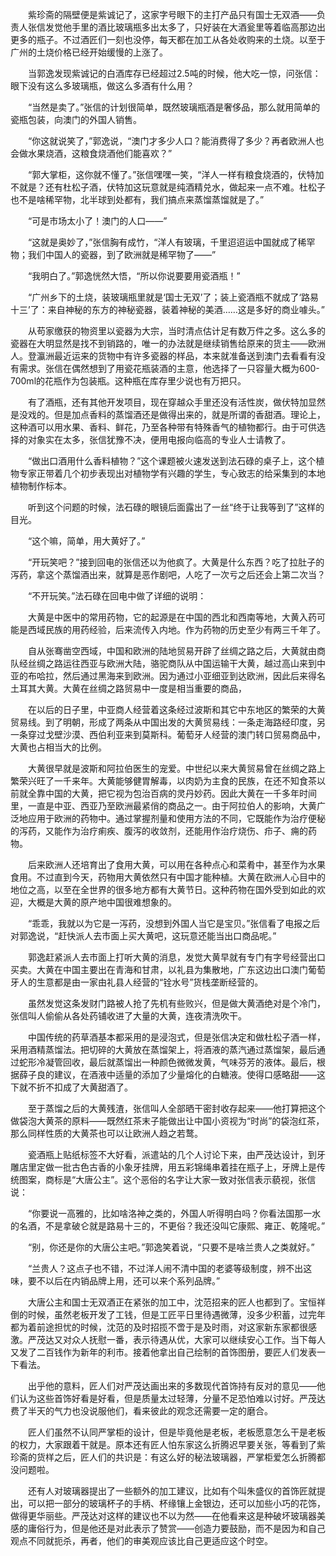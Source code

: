 　　紫珍斋的隔壁便是紫诚记了，这家字号眼下的主打产品只有国士无双酒——负责人张信发觉他手里的酒比玻璃瓶多出太多了，只好装在大酒瓮里等着临高那边出更多的瓶子。不过酒匠们一刻也没停，每天都在加工从各处收购来的土烧。以至于广州的土烧价格已经开始缓慢的上涨了。

　　当郭逸发现紫诚记的白酒库存已经超过2.5吨的时候，他大吃一惊，问张信：眼下没有这么多玻璃瓶，做这么多酒有什么用？

　　“当然是卖了。”张信的计划很简单，既然玻璃瓶酒是奢侈品，那么就用简单的瓷瓶包装，向澳门的外国人销售。

　　“你这就说笑了，”郭逸说，“澳门才多少人口？能消费得了多少？再者欧洲人也会做水果烧酒，这粮食烧酒他们能喜欢？”

　　“郭大掌柜，这你就不懂了。”张信嘿嘿一笑，“洋人一样有粮食烧酒的，伏特加不就是？还有杜松子酒，伏特加这玩意就是纯酒精兑水，做起来一点不难。杜松子也不是啥稀罕物，北半球到处都有，我们搞点来蒸馏蒸馏就是了。”

　　“可是市场太小了！澳门的人口——”

　　“这就是奥妙了，”张信胸有成竹，“洋人有玻璃，千里迢迢运中国就成了稀罕物；我们中国人的瓷器，到了欧洲就是稀罕物了——”

　　“我明白了。”郭逸恍然大悟，“所以你说要要用瓷酒瓶！”

　　“广州乡下的土烧，装玻璃瓶里就是‘国士无双’了；装上瓷酒瓶不就成了‘路易十三’了：来自神秘的东方的神秘瓷器，装着神秘的美酒……这是多好的商业噱头。”

　　从苟家缴获的物资里以瓷器为大宗，当时清点估计足有数万件之多。这么多的瓷器在大明显然是找不到销路的，唯一的办法就是继续销售给原来的货主——欧洲人。登瀛洲最近运来的货物中有许多瓷器的样品，本来就准备送到澳门去看看有没有需求。张信在偶然想到了用瓷花瓶装酒的主意，他选择了一只容量大概为600-700ml的花瓶作为包装瓶。这种瓶在库存里少说也有万把只。

　　有了酒瓶，还有其他开发项目，现在穿越众手里还没有活性炭，做伏特加显然是没戏的。但是加点香料的蒸馏酒还是做得出来的，就是所谓的香甜酒。理论上，这种酒可以用水果、香料、鲜花，乃至各种带有特殊香气的植物都行。由于可供选择的对象实在太多，张信犹豫不决，便用电报向临高的专业人士请教了。

　　“做出口酒用什么香料植物？”这个课题被火速发送到法石碌的桌子上，这个植物专家正带着几个初步表现出对植物学有兴趣的学生，专心致志的给采集到的本地植物制作标本。

　　听到这个问题的时候，法石碌的眼镜后面露出了一丝“终于让我等到了”这样的目光。

　　“这个嘛，简单，用大黄好了。”

　　“开玩笑吧？”接到回电的张信还以为他疯了。大黄是什么东西？吃了拉肚子的泻药，拿这个蒸馏酒出来，就算是恶作剧吧，人吃了一次亏之后还会上第二次当？

　　“不开玩笑。”法石碌在回电中做了详细的说明：

　　大黄是中医中的常用药物，它的起源是在中国的西北和西南等地，大黄入药可能是西域民族的用药经验，后来流传入内地。作为药物的历史至少有两三千年了。

　　自从张骞凿空西域，中国和欧洲的陆地贸易开辟了丝绸之路之后，大黄就由商队经丝绸之路运往西亚与欧洲大陆，骆驼商队从中国运输干大黄，越过高山来到中亚的布哈拉，然后通过黑海来到欧洲。因为通过小亚细亚到达欧洲，因此后来得名土耳其大黄。大黄在丝绸之路贸易中一度是相当重要的商品，

　　在以后的日子里，中亚商人经营着这条经过波斯和其它中东地区的繁荣的大黄贸易线。到了明朝，形成了两条从中国出发的大黄贸易线：一条走海路经印度，另一条穿过戈壁沙漠、西伯利亚来到莫斯科。葡萄牙人经营的澳门转口贸易商品中，大黄也占相当大的比例。

　　大黄很早就是波斯和阿拉伯医生的宠爱。中世纪以来大黄贸易曾在丝绸之路上繁荣兴旺了一千来年。大黄能够健胃解毒，以肉奶为主食的民族，在还不知食茶以前就全靠中国的大黄，把它视为包治百病的灵丹妙药。因此大黄在一千多年时间里，一直是中亚、西亚乃至欧洲最紧俏的商品之一。由于阿拉伯人的影响，大黄广泛地应用于欧洲的药物中。通过掌握剂量和使用方法的不同，它既能作为治疗便秘的泻药，又能作为治疗痢疾、腹泻的收敛剂，还能用作治疗烧伤、疖子、痈的药物。

　　后来欧洲人还培育出了食用大黄，可以用在各种点心和菜肴中，甚至作为水果食用。不过直到今天，药物用大黄依然只有中国才能种植。大黄在欧洲人心目中的地位之高，以至在全世界的很多地方都有大黄节日。这种药物在国外受到如此的欢迎，大概是大黄的原产地中国很难想象的。

　　“乖乖，我就以为它是一泻药，没想到外国人当它是宝贝。”张信看了电报之后对郭逸说，“赶快派人去市面上买大黄吧，这玩意还能当出口商品呢。”

　　郭逸赶紧派人去市面上打听大黄的消息，发觉大黄早就有专门有字号经营出口买卖。大黄在中国主要出在青海和甘肃，以礼县为集散地，广东这边出口澳门葡萄牙人的生意都是由一家由礼县人经营的“铨水号”货栈垄断经营的。

　　虽然发觉这条发财门路被人抢了先机有些败兴，但是做大黄酒绝对是个冷门，张信叫人偷偷从各处药铺收进了大量的大黄，连夜清洗吹干。

　　中国传统的药草酒基本都采用的是浸泡式，但是张信决定和做杜松子酒一样，采用酒精蒸馏法。把切碎的大黄放在蒸馏架上，将酒液的蒸汽通过蒸馏架，最后通过蛇形冷凝管回收，最后就蒸馏出一种颜色微微发黄，气味芬芳的液体。最后，根据薛子良的建议，在酒液中适量的添加了少量熔化的白糖液。使得口感略甜——这下就不折不扣成了大黄甜酒了。

　　至于蒸馏之后的大黄残渣，张信叫人全部晒干密封收存起来——他打算把这个做袋泡大黄茶的原料——既然红茶末子能做出让中国小资视为“时尚”的袋泡红茶，那么同样性质的大黄茶也可以让欧洲人趋之若鹜。

　　瓷酒瓶上贴纸标签不大好看，派遣站的几个人讨论下来，由严茂达设计，到牙雕店里定做一批古色古香的小象牙挂牌，用五彩锦绳串着挂在瓶子上，牙牌上是传统图案，商标是“大唐公主”。这个恶俗的名字让大家一致对张信表示藐视，张信说：

　　“你要说一高雅的，比如啥洛神之类的，外国人听得明白吗？你看法国那一水的名酒，不是拿破仑就是路易十三的，不更俗？我还没叫它康熙、雍正、乾隆呢。”

　　“别，你还是你的大唐公主吧。”郭逸笑着说，“只要不是啥兰贵人之类就好。”

　　“兰贵人？这点子也不错，不过洋人闹不清中国的老婆等级制度，辨不出这味，要不以后在内销品牌上用，还可以来个系列品牌。”

　　大唐公主和国士无双酒正在紧张的加工中，沈范招来的匠人也都到了。宝恒祥倒的时候，虽然老板开发了工钱，但是工匠平日里待遇微薄，没多少积蓄，过完年都为着前途担忧的时候，沈范的及时招揽不啻于是及时雨，对这家新东家都很感激。严茂达又对众人抚慰一番，表示待遇从优，大家可以继续安心工作。当下每人又发了二百钱作为新年的利市。接着他拿出自己绘制的首饰图册，要匠人们发表一下看法。

　　出乎他的意料，匠人们对严茂达画出来的多数现代首饰持有反对的意见——他们认为这些首饰好看是好看，但是质量太过轻薄，分量不足恐怕难以讨好。严茂达费了半天的气力也没说服他们，看来彼此的观念还需要一定的磨合。

　　匠人们虽然不认同严掌柜的设计，但是毕竟他是老板，老板愿意怎么干是老板的权力，大家跟着干就是。原本还有匠人怕东家这么折腾迟早要关张，等看到了紫珍斋的货样之后，匠人们的共识是：有这么好的秘法玻璃器，严掌柜爱怎么折腾都没问题啦。

　　还有人对玻璃器提出了一些额外的加工建议，比如有个叫朱盛仪的首饰匠就提出，可以把一部分的玻璃杯子的手柄、杯缘镶上金银边，还可以加些小巧的花饰，做得更华丽些。严茂达对这样的建议也不以为然——在他看来这是种破坏玻璃器美感的庸俗行为，但是他还是对此表示了赞赏——创造力要鼓励，而不是因为和自己观点不同就扼杀，再者，他们的审美观应该比自己更适应这个时空。
